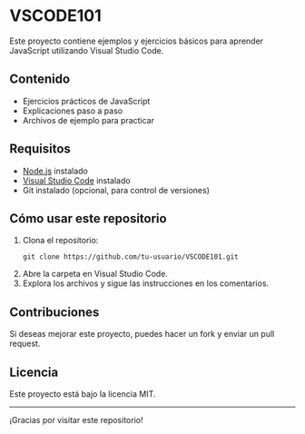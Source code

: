 # VSCODE101

Este proyecto contiene ejemplos y ejercicios básicos para aprender JavaScript utilizando Visual Studio Code.

## Contenido

- Ejercicios prácticos de JavaScript
- Explicaciones paso a paso
- Archivos de ejemplo para practicar

## Requisitos

- [Node.js](https://nodejs.org/) instalado
- [Visual Studio Code](https://code.visualstudio.com/) instalado
- Git instalado (opcional, para control de versiones)

## Cómo usar este repositorio

1. Clona el repositorio:
   ```
   git clone https://github.com/tu-usuario/VSCODE101.git
   ```
2. Abre la carpeta en Visual Studio Code.
3. Explora los archivos y sigue las instrucciones en los comentarios.

## Contribuciones

Si deseas mejorar este proyecto, puedes hacer un fork y enviar un pull request.

## Licencia

Este proyecto está bajo la licencia MIT.

---

¡Gracias por visitar este repositorio!